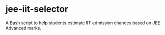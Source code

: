# jee-iit-selector
 A Bash script to help students estimate IIT admission chances based on JEE Advanced marks.
